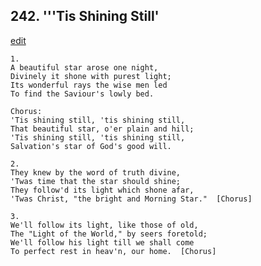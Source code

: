 
## 242.  '''Tis Shining Still'
[edit](https://docs.google.com/document/d/1rpkOsSjOFxV_wXJHHu2Hz9EaT%2DtTy1Ya/edit?mode=html)



    1.
    A beautiful star arose one night,
    Divinely it shone with purest light;
    Its wonderful rays the wise men led
    To find the Saviour's lowly bed.

    Chorus:
    'Tis shining still, 'tis shining still,
    That beautiful star, o'er plain and hill;
    'Tis shining still, 'tis shining still,
    Salvation's star of God's good will.

    2.
    They knew by the word of truth divine,
    'Twas time that the star should shine;
    They follow'd its light which shone afar,
    'Twas Christ, "the bright and Morning Star."  [Chorus]

    3.
    We'll follow its light, like those of old,
    The "Light of the World," by seers foretold;
    We'll follow his light till we shall come
    To perfect rest in heav'n, our home.  [Chorus]
